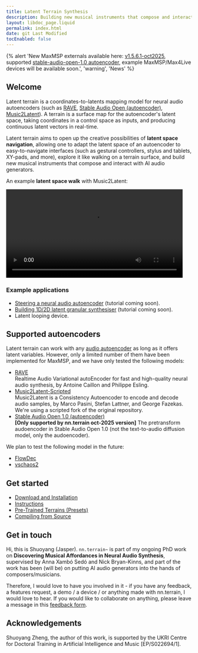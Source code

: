```yaml
---
title: Latent Terrain Synthesis
description: Building new musical instruments that compose and interact with AI audio generators.
layout: libdoc_page.liquid
permalink: index.html
date: git Last Modified
tocEnabled: false
---
```

{% alert 'New MaxMSP externals available here: [v1.5.6.1-oct2025](https://github.com/jasper-zheng/nn_terrain/releases/tag/v1.5.6.1-oct2025), supported [stable-audio-open-1.0 autoencoder](https://github.com/jasper-zheng/streamable-stable-audio-open), example MaxMSP/Max4Live devices will be available soon.', 'warning', 'News' %}

## Welcome   
Latent terrain is a coordinates-to-latents mapping model for neural audio autoencoders (such as [RAVE](https://github.com/acids-ircam/RAVE), [Stable Audio Open (autoencoder)](https://github.com/jasper-zheng/streamable-stable-audio-open.git), [Music2Latent](https://github.com/SonyCSLParis/music2latent)). A terrain is a surface map for the autoencoder's latent space, taking coordinates in a control space as inputs, and producing continuous latent vectors in real-time.

Latent terrain aims to open up the creative possibilities of **latent space navigation**, allowing one to adapt the latent space of an autoencoder to easy-to-navigate interfaces (such as gestural controllers, stylus and tablets, XY-pads, and more), explore it like walking on a terrain surface, and build new musical instruments that compose and interact with AI audio generators.


An example **latent space walk** with Music2Latent:

<video controls="" loop="" playsinline="" aria-labelledby="video-label" src="./assets/terrain-walk.mp4" width="95%"></video>

### Example applications

* [Steering a neural audio autoencoder](#) (tutorial coming soon).
* [Building 1D/2D latent granular synthesiser](#) (tutorial coming soon).
* Latent looping device.

## Supported autoencoders 

Latent terrain can work with any [audio autoencoder](https://github.com/acids-ircam/creative_ml/blob/main/08_variational_ae_flows.pdf) as long as it offers latent variables. However, only a limited number of them have been implemented for MaxMSP, and we have only tested the following models:  

* [RAVE](https://github.com/acids-ircam/RAVE) <br>Realtime Audio Variational autoEncoder for fast and high-quality neural audio synthesis, by Antoine Caillon and Philippe Esling.   
* [Music2Latent-Scripted](https://github.com/jasper-zheng/music2latent-scripted) <br>Music2Latent is a Consistency Autoencoder to encode and decode audio samples, by Marco Pasini, Stefan Lattner, and George Fazekas. We're using a scripted fork of the original repository.   
* [Stable Audio Open 1.0 (autoencoder)](https://github.com/jasper-zheng/streamable-stable-audio-open.git) <br>**[Only supported by nn.terrain oct-2025 version]** The pretransform audoencoder in Stable Audio Open 1.0 (not the text-to-audio diffusion model, only the audoencoder).

We plan to test the following model in the future:  
* [FlowDec](https://github.com/facebookresearch/FlowDec)
* [vschaos2](https://github.com/acids-ircam/vschaos2)

## Get started 

* [Download and Installation](/installation)
* [Instructions](/instructions)
* [Pre-Trained Terrains (Presets)](/pre-trained)
* [Compiling from Source](/compile)

## Get in touch

Hi, this is Shuoyang (Jasper). `nn.terrain~` is part of my ongoing PhD work on **Discovering Musical Affordances in Neural Audio Synthesis**, supervised by Anna Xambó Sedó and Nick Bryan-Kinns, and part of the work has been (will be) on putting AI audio generators into the hands of composers/musicians.

Therefore, I would love to have you involved in it - if you have any feedback, a features request, a demo / a device / or anything made with nn.terrain, I would love to hear. If you would like to collaborate on anything, please leave a message in this [feedback form](https://forms.office.com/e/EJ4WHfru1A).  


## Acknowledgements

Shuoyang Zheng, the author of this work, is supported by the UKRI Centre for Doctoral Training in Artificial Intelligence and Music [EP/S022694/1].